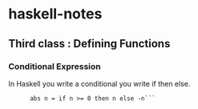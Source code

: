 
# haskell-notes

## Third class : Defining Functions

### Conditional Expression
In Haskell you write a conditional you write if then else. 
```   abs :: Int -> Int
      abs n = if n >= 0 then n else -n```
